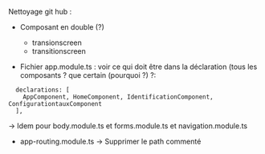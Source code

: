 Nettoyage git hub :

- Composant en double (?) 
  - transionscreen
  - transitionscreen
  
- Fichier app.module.ts : voir ce qui doit être dans la déclaration (tous les composants ? que certain (pourquoi ?) ?:
```
  declarations: [
    AppComponent, HomeComponent, IdentificationComponent, ConfigurationtauxComponent
  ],
```
-> Idem pour body.module.ts et forms.module.ts et navigation.module.ts

- app-routing.module.ts -> Supprimer le path commenté

